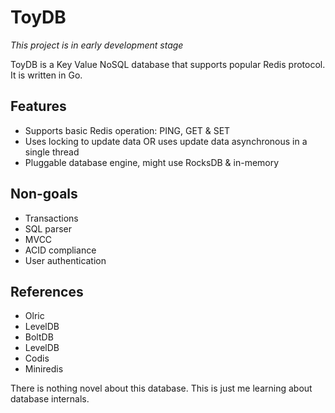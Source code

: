 # ToyDB

*This project is in early development stage*

ToyDB is a Key Value NoSQL database that supports popular Redis protocol. It is written in Go.

## Features

- Supports basic Redis operation: PING, GET & SET
- Uses locking to update data OR uses update data asynchronous in a single thread 
- Pluggable database engine, might use RocksDB & in-memory

## Non-goals

- Transactions
- SQL parser
- MVCC
- ACID compliance
- User authentication

## References

- Olric
- LevelDB
- BoltDB
- LevelDB
- Codis
- Miniredis

There is nothing novel about this database. This is just me learning about database internals.

